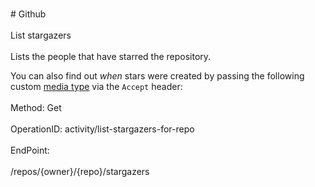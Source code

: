 <br>#     Github</br>
<br>List stargazers</br>
<br>Lists the people that have starred the repository.

You can also find out _when_ stars were created by passing the following custom [media type](https://developer.github.com/v3/media/) via the `Accept` header:</br>
<br>Method: Get</br>
<br>OperationID: activity/list-stargazers-for-repo</br>
<br>EndPoint:</br>
<br>/repos/{owner}/{repo}/stargazers</br>
